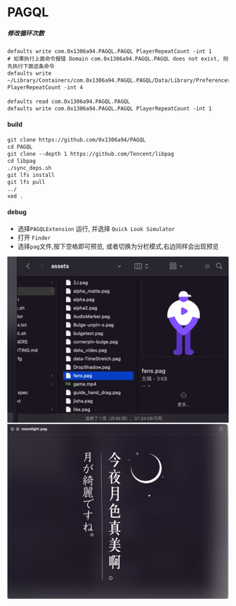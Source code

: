 # PAGQL


##### 修改循环次数

```
defaults write com.0x1306a94.PAGQL.PAGQL PlayerRepeatCount -int 1
# 如果执行上面命令报错 Domain com.0x1306a94.PAGQL.PAGQL does not exist, 则先执行下面这条命令
defaults write ~/Library/Containers/com.0x1306a94.PAGQL.PAGQL/Data/Library/Preferences/com.0x1306a94.PAGQL.PAGQL PlayerRepeatCount -int 4

defaults read com.0x1306a94.PAGQL.PAGQL
defaults write com.0x1306a94.PAGQL.PAGQL PlayerRepeatCount -int 1
```
#### build

```shell
git clone https://github.com/0x1306a94/PAGQL
cd PAGQL
git clone --depth 1 https://github.com/Tencent/libpag
cd libpag
./sync_deps.sh
git lfs install
git lfs pull
../
xed .
```
#### debug
* 选择`PAGQLExtension` 运行, 并选择 `Quick Look Simulator`
* 打开 `Finder` 
* 选择`pag`文件,按下空格即可预览, 或者切换为分栏模式,右边同样会出现预览

![](./screenshots/1.png)
![](./screenshots/2.png)
